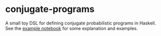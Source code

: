 # conjugate-programs

A small toy DSL for defining conjugate probabilistic programs in Haskell.
See the [example notebook](notebooks/example.ipynb) for some explanation and examples.

